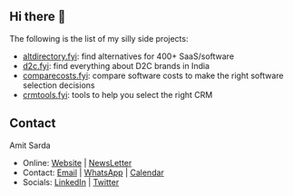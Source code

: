 ## Hi there 👋

The following is the list of my silly side projects:
- [altdirectory.fyi](https://www.altdirectory.fyi): find alternatives for 400+ SaaS/software
- [d2c.fyi](https://www.d2c.fyi): find everything about D2C brands in India
- [comparecosts.fyi](https://www.comparecosts.fyi): compare software costs to make the right software selection decisions
- [crmtools.fyi](https://www.crmtools.fyi): tools to help you select the right CRM

## Contact
Amit Sarda
- Online: [Website](https://www.amitsarda.xyz) | [NewsLetter](https://news.amitsarda.xyz/) 
- Contact: [Email](mailto:hello@amitsarda.xyz) | [WhatsApp](https://wa.me/919860665934) | [Calendar](https://cal.com/amitsarda/consultation)
- Socials: [LinkedIn](https://www.linkedin.com/in/sardamit) | [Twitter](https://www.twitter.com/sardamit)
